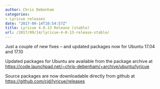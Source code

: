 ```yaml
---
author: Chris Debenham
categories:
- Lyricue releases
date: "2017-09-14T10:54:57Z"
title: Lyricue 4.0.13 Release (stable)
url: /2017/09/14/lyricue-4-0-13-release-stable/
---
```


Just a couple of new fixes – and updated packages now for Ubuntu 17.04 and 17.10

Updated packages for Ubuntu are available from the package archive at <https://code.launchpad.net/~chris-debenham/+archive/ubuntu/lyricue>

Source packages are now downloadable directly from github at <https://github.com/cjd/lyricue/releases>

